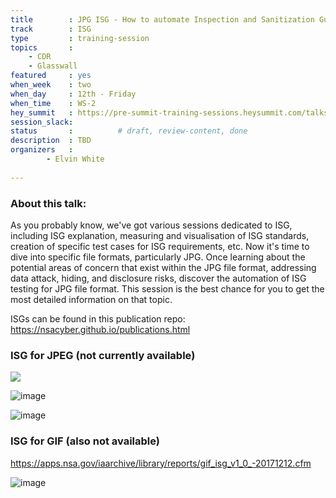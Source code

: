```yaml
---
title        : JPG ISG - How to automate Inspection and Sanitization Guidance testing
track        : ISG
type         : training-session
topics       :
    - CDR
    - Glasswall
featured     : yes
when_week    : two
when_day     : 12th - Friday
when_time    : WS-2
hey_summit   : https://pre-summit-training-sessions.heysummit.com/talks/jpg-isg-how-to-automate-inspection-and-sanitization-guidance-testing-2pm-bst/
session_slack:
status       :          # draft, review-content, done
description  : TBD
organizers   : 
        - Elvin White
       
---
```



### About this talk:

As you probably know, we've got various sessions dedicated to ISG, including ISG explanation, measuring and visualisation of ISG standards, creation of specific test cases for ISG requirements, etc. Now it's time to dive into specific file formats, particularly JPG. Once learning about the potential areas of concern that exist within the JPG file format, addressing data attack, hiding, and disclosure risks, discover the automation of ISG testing for JPG file format. This session is the best chance for you to get the most detailed information on that topic. 

ISGs can be found in this publication repo:
https://nsacyber.github.io/publications.html  

### ISG for JPEG (not currently available)

![](https://apps.nsa.gov/iaarchive/library/reports/jpeg_2000_inspection_and_sanitization_guidance_v1_4_4-20171206.cfm)

![image](https://user-images.githubusercontent.com/656739/83861390-73148600-a718-11ea-8c34-730862d88354.png)


![image](https://user-images.githubusercontent.com/656739/83861283-4bbdb900-a718-11ea-9abe-190d059d896c.png)

### ISG for GIF (also not available)

https://apps.nsa.gov/iaarchive/library/reports/gif_isg_v1_0_-20171212.cfm


![image](https://user-images.githubusercontent.com/656739/83861837-0483f800-a719-11ea-94a1-07cbc3079fa1.png)


